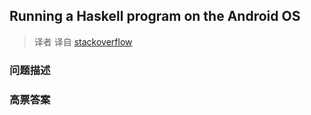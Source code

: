 ## Running a Haskell program on the Android OS

> 译者 译自 [stackoverflow](http://stackoverflow.com/questions/5151858/running-a-haskell-program-on-the-android-os) 

### 问题描述 

### 高票答案 

